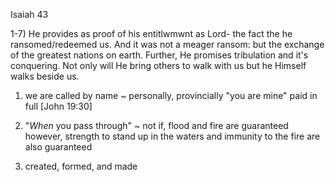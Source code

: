 Isaiah 43


1-7) He provides as proof of his entitlwmwnt as Lord- the fact the he ransomed/redeemed us.
     And it was not a meager ransom: but the exchange of the greatest nations on earth.
     Further, He promises tribulation and it's conquering.
     Not only will He bring others to walk with us but he Himself walks beside us.


1) we are called by name ~ personally, provincially
"you are mine" paid in full [John 19:30]

  
2) "_When_ you pass through" ~ not if,
flood and fire are guaranteed
however, strength to stand up in the waters and immunity to the fire are also guaranteed


7) created, formed, and made
